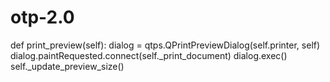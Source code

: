 # otp-2.0
def print_preview(self):         dialog = qtps.QPrintPreviewDialog(self.printer, self)         dialog.paintRequested.connect(self._print_document)         dialog.exec()         self._update_preview_size() 
